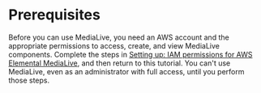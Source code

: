 # Prerequisites<a name="getting-started-prerequisites"></a>

Before you can use MediaLive, you need an AWS account and the appropriate permissions to access, create, and view MediaLive components\. Complete the steps in [Setting up: IAM permissions for AWS Elemental MediaLive](setting-up.md), and then return to this tutorial\. You can't use MediaLive, even as an administrator with full access, until you perform those steps\.